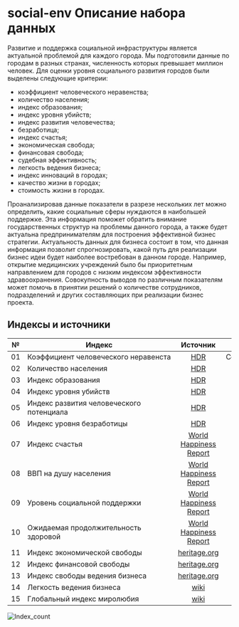 # social-env Описание набора данных
Развитие и поддержка социальной инфраструктуры является актуальной проблемой для каждого города. Мы подготовили данные по городам в разных странах, численность которых превышает миллион человек. Для оценки уровня социального развития городов были выделены следующие критерии:
  * коэффициент человеческого неравенства;
  * количество населения;
  * индекс образования;
  * индекс уровня убийств;
  * индекс развития человечества;
  * безработица;
  * индекс счастья;
  * экономическая свобода;
  * финансовая свобода;
  * судебная эффективность;
  * легкость ведения бизнеса;
  * индекс инноваций в городах;
  * качество жизни в городах;
  * стоимость жизни в городах.
 
Проанализировав данные показатели в разрезе нескольких лет можно определить, какие социальные сферы нуждаются в наибольшей поддержке.  Эта информация поможет обратить внимание государственных структур на проблемы данного города, а также будет актуальна предпринимателям для построения эффективной бизнес стратегии. Актуальность данных для бизнеса состоит в том, что данная информация позволит спрогнозировать, какой путь для реализации бизнес идеи будет наиболее востребован в данном городе. Например, открытие медицинских учреждений было бы приоритетным направлением для городов с низким индексом эффективности здравоохранения. Совокупность выводов по различным показателям может помочь в принятии решений о количестве сотрудников, подразделений и других составляющих при реализации бизнес проекта.

## Индексы и источники

| №  | Индекс                                   | Источник           | CSV                  |
| -- | ---------------------------------------- |:------------------:| ----------------------:|
| 01 | Коэффициент человеческого неравенста     | [HDR](http://hdr.undp.org/en/data) | CoefficientofHumanInequality.csv
| 02 | Количество населения                     | [HDR](http://hdr.undp.org/en/data) | Populationtotal.csv
| 03 | Индекс образования                       | [HDR](http://hdr.undp.org/en/data) | EducationIndex.csv
| 04 | Индекс уровня убийств                    | [HDR](http://hdr.undp.org/en/data) | Homiciderate.csv
| 05 | Индекс развития человеческого потенциала | [HDR](http://hdr.undp.org/en/data) | HumanDevelopmentIndex
| 06 | Индекс уровня безработицы                | [HDR](http://hdr.undp.org/en/data) | Unemploymenttotal.csv
| 07 | Индекс счастья                           | [World Happiness Report](https://worldhappiness.report/ed/2020/) | index_life_ladder.csv
| 08 | ВВП на душу населения                    | [World Happiness Report](https://worldhappiness.report/ed/2020/) | index_gdp_per_capita.csv
| 09 | Уровень социальной поддержки             | [World Happiness Report](https://worldhappiness.report/ed/2020/) | index_social_support.csv
| 10 | Ожидаемая продолжительность здоровой     | [World Happiness Report](https://worldhappiness.report/ed/2020/) | index_healthy_life.csv
| 11 | Индекс экономической свободы             | [heritage.org](https://www.heritage.org/index/explore?view=by-region-country-year) | index_economic_freedom.csv
| 12 | Индекс финансовой свободы                | [heritage.org](https://www.heritage.org/index/explore?view=by-region-country-year) | index_financial_freedom.csv
| 13 | Индекс свободы ведения бизнеса           | [heritage.org](https://www.heritage.org/index/explore?view=by-region-country-year) | index_business_freedom.csv
| 14 | Легкость ведения бизнеса                 | [wiki](https://en.wikipedia.org/wiki/Ease_of_doing_business_index) | index_wiki_doing_business.csv
| 15 | Глобальный индекс миролюбия              | [wiki](https://en.wikipedia.org/wiki/Global_Peace_Index) | index_wiki_global_peace.csv

![Index_count](https://raw.githubusercontent.com/team-hack-0819/social-env/main/index_info.png "Index_count")

